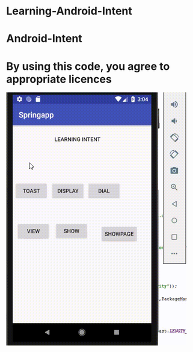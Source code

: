 # Learning-Android-Intent
# Android-Intent
# By using this code, you agree to appropriate licences
![Demo](https://github.com/dipankarghosh28/Learning-Android-Intent/blob/master/AndroidIntent.gif)
